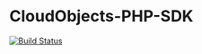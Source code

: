 # CloudObjects-PHP-SDK

[![Build Status](https://travis-ci.org/CloudObjects/CloudObjects-PHP-SDK.svg?branch=master)](https://travis-ci.org/CloudObjects/CloudObjects-PHP-SDK)